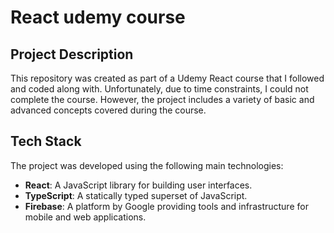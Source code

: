 # React udemy course

## Project Description

This repository was created as part of a Udemy React course that I followed and coded along with. Unfortunately, due to time constraints, I could not complete the course. However, the project includes a variety of basic and advanced concepts covered during the course.

## Tech Stack

The project was developed using the following main technologies:

- **React**: A JavaScript library for building user interfaces.
- **TypeScript**: A statically typed superset of JavaScript.
- **Firebase**: A platform by Google providing tools and infrastructure for mobile and web applications.
